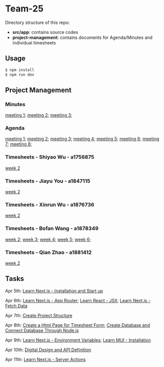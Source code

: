 # Team-25

Directory structure of this repo:
- **src/app**: contains source codes
- **project-management**: contains documents for Agenda/Minutes and individual timesheets

## Usage

```sh
$ npm install
$ npm run dev
```

## Project Management

### Minutes

[meeting 1](project-management/minutes/meeting%201.md);
[meeting 2](project-management/minutes/meeting%202.md);
[meeting 3](project-management/minutes/meeting%203.md);

### Agenda

[meeting 1](project-management/agenda/meeting%201.md);
[meeting 2](project-management/agenda/meeting%202.md);
[meeting 3](project-management/agenda/meeting%203.md);
[meeting 4](project-management/agenda/meeting%204.md);
[meeting 5](project-management/agenda/meeting%205.md);
[meeting 6](project-management/agenda/meeting%206.md);
[meeting 7](project-management/agenda/meeting%207.md);
[meeting 8](project-management/agenda/meeting%208.md);

### Timesheets - Shiyao Wu - a1756875
[week 2](project-management/timesheets/Shiyao%20Wu%20-%20a1756875/week%202.md)

### Timesheets - Jiayu You - a1847115
[week 2](project-management/timesheets/Jiayu%20You%20-%20a1847115/week%202.md)

### Timesheets - Xinrun Wu - a1876736
[week 2](project-management/timesheets/Xinrun%20Wu%20-%20a1876736/week%202.md)

### Timesheets - Bofan Wang - a1878349
[week 2](project-management/timesheets/Bofan%20Wang%20-%20a1878349/week%202.md);
[week 3](project-management/timesheets/Bofan%20Wang%20-%20a1878349/week%203.md);
[week 4](project-management/timesheets/Bofan%20Wang%20-%20a1878349/week%204.md);
[week 5](project-management/timesheets/Bofan%20Wang%20-%20a1878349/week%205.md);
[week 6](project-management/timesheets/Bofan%20Wang%20-%20a1878349/week%206.md);

### Timesheets - Qian Zhao - a1881412
[week 2](project-management/timesheets/Qian%20Zhao%20-%20a1881412/week%202.md)

## Tasks

Apr 5th:
[Learn Next.js - Installation and Start up](https://github.cs.adelaide.edu.au/MCI-Projects-2024/Team-25/projects/1#card-23031)

Apr 6th:
[Learn Next.js - App Router](https://github.cs.adelaide.edu.au/MCI-Projects-2024/Team-25/projects/1#card-23036);
[Learn React - JSX](https://github.cs.adelaide.edu.au/MCI-Projects-2024/Team-25/projects/1#card-23037);
[Learn Next.js - Fetch Data](https://github.cs.adelaide.edu.au/MCI-Projects-2024/Team-25/projects/1#card-23038)

Apr 7th:
[Create Project Structure](https://github.cs.adelaide.edu.au/MCI-Projects-2024/Team-25/projects/1#card-23045)

Apr 8th:
[Create a Html Page for Timesheet Form](https://github.cs.adelaide.edu.au/MCI-Projects-2024/Team-25/projects/1#card-23069);
[Create Database and Connect Database Through Node.js](https://github.cs.adelaide.edu.au/MCI-Projects-2024/Team-25/projects/1#card-23070)

Apr 9th:
[Learn Next.js - Environment Variables](https://github.cs.adelaide.edu.au/MCI-Projects-2024/Team-25/projects/1#card-23074);
[Learn MUI - Installation](https://github.cs.adelaide.edu.au/MCI-Projects-2024/Team-25/projects/1#card-23075)

Apr 10th:
[Digital Design and API Definition](https://github.cs.adelaide.edu.au/MCI-Projects-2024/Team-25/projects/1#card-23083)

Apr 11th:
[Learn Next.js - Server Actions](https://github.cs.adelaide.edu.au/MCI-Projects-2024/Team-25/projects/1#card-23085)
